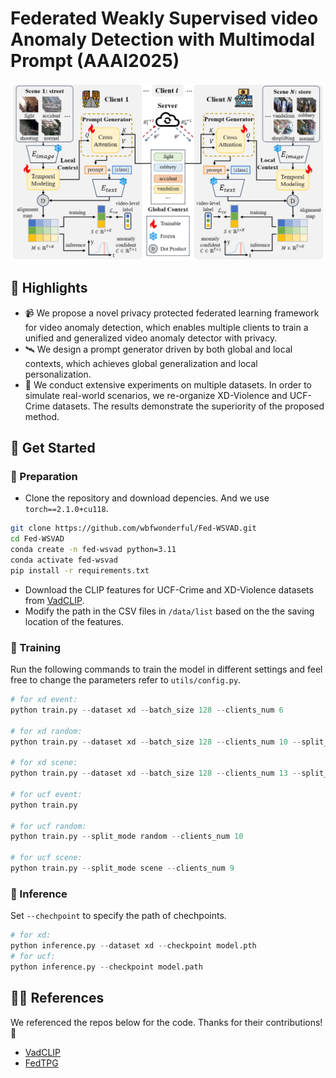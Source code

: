 # Federated Weakly Supervised video Anomaly Detection with Multimodal Prompt (AAAI2025)

![](./images/framework.png)

## 🎨 Highlights
* 📹 We propose a novel privacy protected federated learning framework for video anomaly detection, which enables multiple clients to train a unified and generalized video anomaly detector with privacy.
* 🛰️ We design a prompt generator driven by both global and local contexts, which achieves global generalization and local personalization.
* 🧾 We conduct extensive experiments on multiple datasets. In order to simulate real-world scenarios, we re-organize XD-Violence and UCF-Crime datasets. The results demonstrate the superiority of the proposed method.

## 🔰 Get Started
### 🎈 Preparation
* Clone the repository and download depencies. And we use `torch==2.1.0+cu118`.
```bash
git clone https://github.com/wbfwonderful/Fed-WSVAD.git
cd Fed-WSVAD
conda create -n fed-wsvad python=3.11
conda activate fed-wsvad
pip install -r requirements.txt
```
* Download the CLIP features for UCF-Crime and XD-Violence datasets from [VadCLIP](https://github.com/nwpu-zxr/VadCLIP).
* Modify the path in the CSV files in `/data/list` based on the the saving location of the features.

### 🏃 Training
Run the following commands to train the model in different settings and feel free to change the parameters refer to `utils/config.py`.
```python
# for xd event:
python train.py --dataset xd --batch_size 128 --clients_num 6

# for xd random:
python train.py --dataset xd --batch_size 128 --clients_num 10 --split_mode random

# for xd scene:
python train.py --dataset xd --batch_size 128 --clients_num 13 --split_mode scene

# for ucf event:
python train.py

# for ucf random:
python train.py --split_mode random --clients_num 10

# for ucf scene:
python train.py --split_mode scene --clients_num 9

```
### 🧪 Inference
Set `--chechpoint` to specify the path of chechpoints.
```python
# for xd:
python inference.py --dataset xd --checkpoint model.pth
# for ucf:
python inference.py --checkpoint model.path
```

## 🏄‍♂️ References
We referenced the repos below for the code. Thanks for their contributions! 🤗
* [VadCLIP](https://github.com/nwpu-zxr/VadCLIP)
* [FedTPG](https://github.com/boschresearch/FedTPG)
